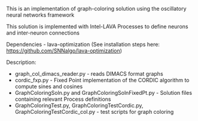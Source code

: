 
This is an implementation of graph-coloring solution using the oscillatory neural networks framework

This solution is implemented with Intel-LAVA Processes to define neurons and inter-neuron connections

Dependencies - lava-optimization (See installation steps here: https://github.com/SNNalgo/lava-optimization)

Description:
* graph_col_dimacs_reader.py - reads DIMACS format graphs
* cordic_fxp.py - Fixed Point implementation of the CORDIC algorithm to compute sines and cosines
* GraphColoringSoln.py and GraphColoringSolnFixedPt.py - Solution files containing relevant Process definitions
* GraphColoringTest.py, GraphColoringTestCordic.py, GraphColoringTestCordic_col.py - test scripts for graph coloring
